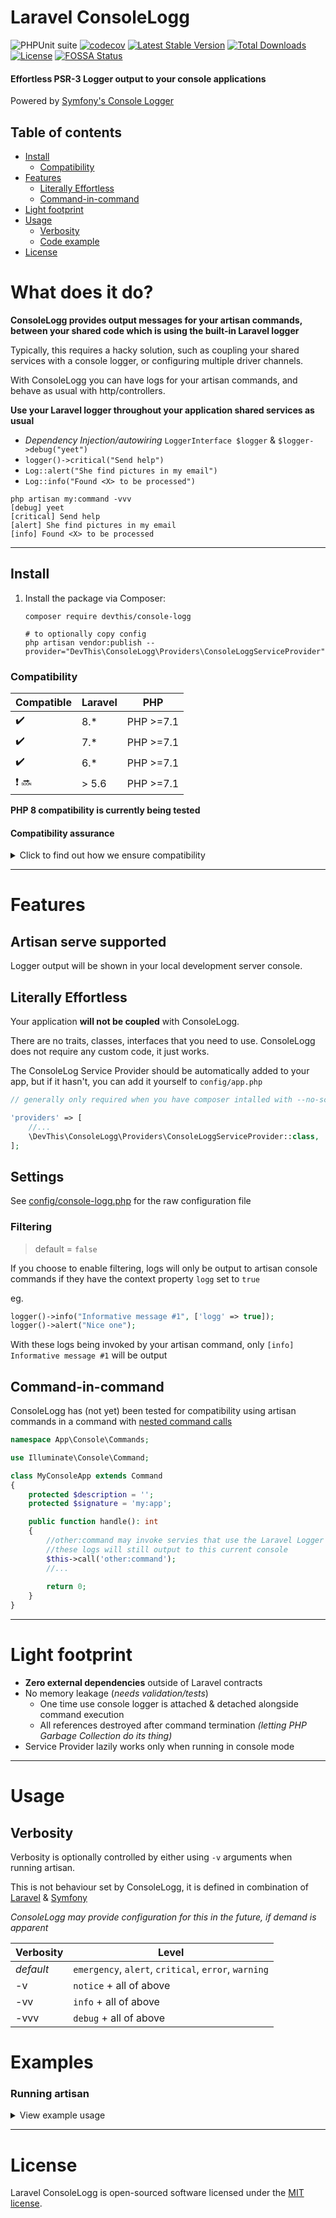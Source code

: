 # Laravel ConsoleLogg

![PHPUnit suite](https://github.com/dev-this/laravel-console-logg/workflows/PHPUnit%20suite/badge.svg)
[![codecov](https://codecov.io/gh/dev-this/laravel-console-logg/branch/master/graph/badge.svg)](https://codecov.io/gh/dev-this/laravel-console-logg)
[![Latest Stable Version](https://poser.pugx.org/devthis/console-logg/v)](https://packagist.org/packages/devthis/console-logg)
[![Total Downloads](https://poser.pugx.org/devthis/console-logg/downloads)](https://packagist.org/packages/devthis/console-logg)
[![License](https://poser.pugx.org/devthis/console-logg/license)](https://packagist.org/packages/devthis/console-logg)
[![FOSSA Status](https://app.fossa.com/api/projects/custom%2B21424%2Fgit%40github.com%3Adev-this%2Flaravel-console-logg.git.svg?type=shield)](https://app.fossa.com/projects/custom%2B21424%2Fgit%40github.com%3Adev-this%2Flaravel-console-logg.git?ref=badge_shield)

#### Effortless PSR-3 Logger output to your console applications

Powered by [Symfony's Console Logger](https://symfony.com/doc/current/components/console/logger.html)

## Table of contents

- [Install](#Install)
    - [Compatibility](#compatibility)
- [Features](#features)
    - [Literally Effortless](#literally-effortless)
    - [Command-in-command](#command-in-command)
- [Light footprint](#light-footprint)
- [Usage](#usage)
    - [Verbosity](#verbosity)
    - [Code example](#code-example)
- [License](#license)

# What does it do?

**ConsoleLogg provides output messages for your artisan commands, between your shared code which is using the built-in
Laravel logger**

Typically, this requires a hacky solution, such as coupling your shared services with a console logger, or configuring
multiple driver channels.

With ConsoleLogg you can have logs for your artisan commands, and behave as usual with http/controllers.

**Use your Laravel logger throughout your application shared services as usual**

- _Dependency Injection/autowiring_ `LoggerInterface $logger` & `$logger->debug("yeet")`
- `logger()->critical("Send help")`
- `Log::alert("She find pictures in my email")`
- `Log::info("Found <X> to be processed")`

```
php artisan my:command -vvv
[debug] yeet
[critical] Send help
[alert] She find pictures in my email
[info] Found <X> to be processed
```

---
## Install

1. Install the package via Composer:

    ```shell script
   composer require devthis/console-logg
   
   # to optionally copy config
   php artisan vendor:publish --provider="DevThis\ConsoleLogg\Providers\ConsoleLoggServiceProvider"
    ```

### Compatibility

| Compatible         | Laravel   | PHP       |
|--------------------|-----------|-----------|
| :heavy_check_mark: | 8.*       | PHP >=7.1 |
| :heavy_check_mark: | 7.*       | PHP >=7.1 |
| :heavy_check_mark: | 6.*       | PHP >=7.1 |
| :heavy_exclamation_mark: :soon: | > 5.6     | PHP >=7.1 |

**PHP 8 compatibility is currently being tested**

#### Compatibility assurance

<details>
  <summary>Click to find out how we ensure compatibility</summary>

Compatibility is thoroughly tested using a combination of real world tests (functional), and unit tests

[ConsoleLogg test suite](/test) is run in isolation

- Using PHP 7.1, 7.2, 7.3,
  7.4, [each major version of Laravel is independently tested against](actions?query=workflow%3A"PHPUnit+suite")
- _Laravel 5.6, 5.7 & 5.8 are tested individually on top of this_

Unit tests ensure type-compatibility, expected behaviour is met & compatibility with each version of Laravel contracts

[TODO] Functional tests ensure real world expectations are through a real Laravel application

</details>

---
# Features

## Artisan serve supported
Logger output will be shown in your local development server console.

## Literally Effortless

Your application **will not be coupled** with ConsoleLogg.

There are no traits, classes, interfaces that you need to use. ConsoleLogg does not require any custom code, it just works.

The ConsoleLog Service Provider should be automatically added to your app, but if it hasn't, you can add it yourself to `config/app.php`
```php
// generally only required when you have composer intalled with --no-scripts

'providers' => [
    //...
    \DevThis\ConsoleLogg\Providers\ConsoleLoggServiceProvider::class,
];
```

## Settings

See [config/console-logg.php](config/console-logg.php) for the raw configuration file

### Filtering

> default = `false`

If you choose to enable filtering, logs will only be output to artisan console commands if they have the context property `logg` set to `true`

eg.

```php
logger()->info("Informative message #1", ['logg' => true]);
logger()->alert("Nice one");
```

With these logs being invoked by your artisan command, only `[info] Informative message #1` will be output

## Command-in-command

ConsoleLogg has (not yet) been tested for compatibility using artisan commands in a command
with [nested command calls](https://laravel.com/docs/8.x/artisan#calling-commands-from-other-commands)

```php
namespace App\Console\Commands;

use Illuminate\Console\Command;

class MyConsoleApp extends Command
{
    protected $description = '';
    protected $signature = 'my:app';

    public function handle(): int
    {
        //other:command may invoke servies that use the Laravel Logger
        //these logs will still output to this current console
        $this->call('other:command');
        //...
        
        return 0;
    }
}
```

---
# Light footprint

- **Zero external dependencies** outside of Laravel contracts
- No memory leakage (_needs validation/tests_)
    - One time use console logger is attached & detached alongside command execution
    - All references destroyed after command termination _(letting PHP Garbage Collection do its thing)_
- Service Provider lazily works only when running in console mode

---
# Usage

## Verbosity

Verbosity is optionally controlled by either using `-v` arguments when running artisan.

This is not behaviour set by ConsoleLogg, it is defined in combination of [Laravel](https://github.com/laravel/framework/blob/8.x/src/Illuminate/Console/Concerns/InteractsWithIO.php#L43) & [Symfony](https://github.com/symfony/console/blob/5.x/Logger/ConsoleLogger.php#L33)

_ConsoleLogg may provide configuration  for this in the future, if demand is apparent_

| Verbosity | Level |
| ---------------|----------------|
| _default_ | `emergency`, `alert`, `critical`, `error`, `warning`|
| -v | `notice` + all of above |
| -vv |`info` + all of above |
| -vvv | `debug` + all of above |

# Examples

### Running artisan
<details>
  <summary>View example usage</summary>

## Example #1 - SQL query logging

There are several guides/answers on the internet that enable you to send all SQL queries to your configured Logger.

With ConsoleLogg installed this means 

Links (in no order):
- [Code Briefly - Seeing all SQL queries executed with your artisan command](https://codebriefly.com/how-to-log-all-sql-queries-in-laravel/)
- [StackOverflow - Laravel 5.3 - How to log all queries on a page?](https://stackoverflow.com/a/43137632)
- [Larvel Tricks - Real-time log of Eloquent SQL queries](https://laravel-tricks.com/tricks/real-time-log-of-eloquent-sql-queries)

## Example #2 - Raw code

> :warning: **REMINDER:** n-o-t-h-i-n-g is special about this following code example
>
> There are no traits, interfaces, or classes/dependencies that are involved to use ConsoleLogg once it's installed.

### Souce code for example service
<details>
  <summary>Source of App\Service\MyExampleService</summary>

```php
namespace App\Service;

use Illuminate\Support\Facades\Log;
use Psr\Log\LoggerInterface;

class MyExampleService {
    private $logger;
    public function __construct(LoggerInterface $logger)
    {
        $this->logger = $logger;
    }
    
    public function doSomethingCool(): void
    {
        // using Laravel's logger with DI/autowiring
        $this->logger->debug("A message that should have value when output to your application in general");
        
        // Facade
        Log::info("or just the facade if you love magic");
        
        // Helper function
        logger()->notice("or this weird helper function I guess");
        
        // ... <imaginary useful code here>
    }
}
```
</details>

### Source code for Console Application
<details>
  <summary>Source of App\Console\Commands\ExampleConsole</summary>
    
```php
namespace App\Console\Commands;

use App\Service\ExampleService;
use Illuminate\Console\Command;

class ExampleConsole extends Command
{
    /**
     * The console command description.
     */
    protected $description = '';

    /**
     * The name and signature of the console command.
     */
    protected $signature = 'something';

    public function handle(ExampleService $exampleService): int
    {
        $exampleService->doSomethingCool();

        return 0;
    }
}

```
</details>

### Running artisan
<details>
  <summary>Artisan command output</summary>

```bash
not-root@linux:~/MyProject$ php artisan something -vv
[debug] A message that should have value when output to your application in general
[info] or just the facade if you love magic
[notice] or this weird helper function I guess
```

</details>
</details>


---
# License

Laravel ConsoleLogg is open-sourced software licensed under the [MIT license](LICENSE.md).
